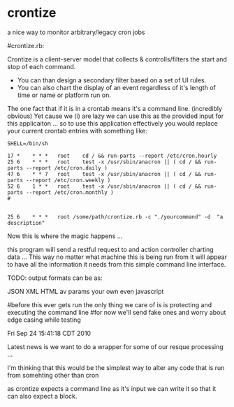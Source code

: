 crontize
========

a nice way to monitor arbitrary/legacy cron jobs

#crontize.rb:

Crontize is a client-server model that collects & controlls/filters the start and stop of each command.

* You can than design a secondary filter based on a set of UI rules. 
* You can also chart the display of an event regardless of it's length of time or name or platform run on.

The one fact that if it is in a crontab means it's a command line. (incredibly obvious)
Yet cause we (i) are lazy we can use this as the provided input for this applicaiton ...
so to use this application effectively you would replace your current crontab entries with something like:
```
SHELL=/bin/sh

17 *	* * *	root    cd / && run-parts --report /etc/cron.hourly
25 6	* * *	root	test -x /usr/sbin/anacron || ( cd / && run-parts --report /etc/cron.daily )
47 6	* * 7	root	test -x /usr/sbin/anacron || ( cd / && run-parts --report /etc/cron.weekly )
52 6	1 * *	root	test -x /usr/sbin/anacron || ( cd / && run-parts --report /etc/cron.monthly )
#


25 6	* * *	root /some/path/crontize.rb -c "./yourcommand" -d  "a description"
```
Now this is where the magic happens ...


this program will send a restful request to and action controller charting data ...
This way no matter what machine this is being run from it will appear to have
all the information it needs from this simple command line interface.

TODO:
output formats can be as:

JSON
XML
HTML
av params
your own
even javascript


#before this ever gets run the only thing we care of is is protecting and executing the command line
#for now we'll send fake ones and worry about edge casing while testing

Fri Sep 24 15:41:18 CDT 2010


Latest news is we want to do a wrapper for some of our resque processing ...

I'm thinking that this would be the simplest way to alter any code that is run from
somehting other than cron

as crontize expects a command line as it's input we can write it so that it can also expect a block.

